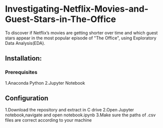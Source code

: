# Investigating-Netflix-Movies-and-Guest-Stars-in-The-Office
To discover if Netflix’s movies are getting shorter over time and which guest stars appear in the most popular episode of "The Office", using Exploratory Data Analysis(EDA).
## Installation:
### Prerequisites
1.Anaconda Python
2.Jupyter Notebook

## Configuration
1.Download the repository and extract in C drive
2.Open Jupyter notebook,navigate and open notebook.ipynb
3.Make sure the paths of .csv files are correct according to your machine

